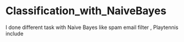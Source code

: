 # Classification_with_NaiveBayes
I done different task with Naive Bayes like spam email filter , Playtennis include
